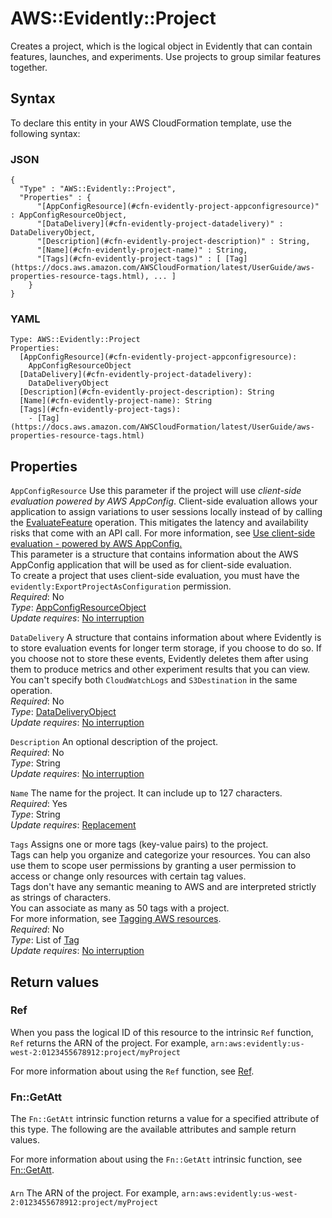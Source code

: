 # AWS::Evidently::Project<a name="aws-resource-evidently-project"></a>

Creates a project, which is the logical object in Evidently that can contain features, launches, and experiments\. Use projects to group similar features together\.

## Syntax<a name="aws-resource-evidently-project-syntax"></a>

To declare this entity in your AWS CloudFormation template, use the following syntax:

### JSON<a name="aws-resource-evidently-project-syntax.json"></a>

```
{
  "Type" : "AWS::Evidently::Project",
  "Properties" : {
      "[AppConfigResource](#cfn-evidently-project-appconfigresource)" : AppConfigResourceObject,
      "[DataDelivery](#cfn-evidently-project-datadelivery)" : DataDeliveryObject,
      "[Description](#cfn-evidently-project-description)" : String,
      "[Name](#cfn-evidently-project-name)" : String,
      "[Tags](#cfn-evidently-project-tags)" : [ [Tag](https://docs.aws.amazon.com/AWSCloudFormation/latest/UserGuide/aws-properties-resource-tags.html), ... ]
    }
}
```

### YAML<a name="aws-resource-evidently-project-syntax.yaml"></a>

```
Type: AWS::Evidently::Project
Properties:
  [AppConfigResource](#cfn-evidently-project-appconfigresource):
    AppConfigResourceObject
  [DataDelivery](#cfn-evidently-project-datadelivery):
    DataDeliveryObject
  [Description](#cfn-evidently-project-description): String
  [Name](#cfn-evidently-project-name): String
  [Tags](#cfn-evidently-project-tags):
    - [Tag](https://docs.aws.amazon.com/AWSCloudFormation/latest/UserGuide/aws-properties-resource-tags.html)
```

## Properties<a name="aws-resource-evidently-project-properties"></a>

`AppConfigResource` <a name="cfn-evidently-project-appconfigresource"></a>
Use this parameter if the project will use _client\-side evaluation powered by AWS AppConfig_\. Client\-side evaluation allows your application to assign variations to user sessions locally instead of by calling the [EvaluateFeature](https://docs.aws.amazon.com/cloudwatchevidently/latest/APIReference/API_EvaluateFeature.html) operation\. This mitigates the latency and availability risks that come with an API call\. For more information, see [ Use client\-side evaluation \- powered by AWS AppConfig\.](https://docs.aws.amazon.com/AmazonCloudWatch/latest/monitoring/CloudWatch-Evidently-client-side-evaluation.html)  
This parameter is a structure that contains information about the AWS AppConfig application that will be used as for client\-side evaluation\.  
To create a project that uses client\-side evaluation, you must have the `evidently:ExportProjectAsConfiguration` permission\.  
_Required_: No  
_Type_: [AppConfigResourceObject](aws-properties-evidently-project-appconfigresourceobject.md)  
_Update requires_: [No interruption](https://docs.aws.amazon.com/AWSCloudFormation/latest/UserGuide/using-cfn-updating-stacks-update-behaviors.html#update-no-interrupt)

`DataDelivery` <a name="cfn-evidently-project-datadelivery"></a>
A structure that contains information about where Evidently is to store evaluation events for longer term storage, if you choose to do so\. If you choose not to store these events, Evidently deletes them after using them to produce metrics and other experiment results that you can view\.  
You can't specify both `CloudWatchLogs` and `S3Destination` in the same operation\.  
_Required_: No  
_Type_: [DataDeliveryObject](aws-properties-evidently-project-datadeliveryobject.md)  
_Update requires_: [No interruption](https://docs.aws.amazon.com/AWSCloudFormation/latest/UserGuide/using-cfn-updating-stacks-update-behaviors.html#update-no-interrupt)

`Description` <a name="cfn-evidently-project-description"></a>
An optional description of the project\.  
_Required_: No  
_Type_: String  
_Update requires_: [No interruption](https://docs.aws.amazon.com/AWSCloudFormation/latest/UserGuide/using-cfn-updating-stacks-update-behaviors.html#update-no-interrupt)

`Name` <a name="cfn-evidently-project-name"></a>
The name for the project\. It can include up to 127 characters\.  
_Required_: Yes  
_Type_: String  
_Update requires_: [Replacement](https://docs.aws.amazon.com/AWSCloudFormation/latest/UserGuide/using-cfn-updating-stacks-update-behaviors.html#update-replacement)

`Tags` <a name="cfn-evidently-project-tags"></a>
Assigns one or more tags \(key\-value pairs\) to the project\.  
Tags can help you organize and categorize your resources\. You can also use them to scope user permissions by granting a user permission to access or change only resources with certain tag values\.  
Tags don't have any semantic meaning to AWS and are interpreted strictly as strings of characters\.  
You can associate as many as 50 tags with a project\.  
For more information, see [Tagging AWS resources](https://docs.aws.amazon.com/general/latest/gr/aws_tagging.html)\.  
_Required_: No  
_Type_: List of [Tag](https://docs.aws.amazon.com/AWSCloudFormation/latest/UserGuide/aws-properties-resource-tags.html)  
_Update requires_: [No interruption](https://docs.aws.amazon.com/AWSCloudFormation/latest/UserGuide/using-cfn-updating-stacks-update-behaviors.html#update-no-interrupt)

## Return values<a name="aws-resource-evidently-project-return-values"></a>

### Ref<a name="aws-resource-evidently-project-return-values-ref"></a>

When you pass the logical ID of this resource to the intrinsic `Ref` function, `Ref` returns the ARN of the project\. For example, `arn:aws:evidently:us-west-2:0123455678912:project/myProject`

For more information about using the `Ref` function, see [Ref](https://docs.aws.amazon.com/AWSCloudFormation/latest/UserGuide/intrinsic-function-reference-ref.html)\.

### Fn::GetAtt<a name="aws-resource-evidently-project-return-values-fn--getatt"></a>

The `Fn::GetAtt` intrinsic function returns a value for a specified attribute of this type\. The following are the available attributes and sample return values\.

For more information about using the `Fn::GetAtt` intrinsic function, see [Fn::GetAtt](https://docs.aws.amazon.com/AWSCloudFormation/latest/UserGuide/intrinsic-function-reference-getatt.html)\.

#### <a name="aws-resource-evidently-project-return-values-fn--getatt-fn--getatt"></a>

`Arn` <a name="Arn-fn::getatt"></a>
The ARN of the project\. For example, `arn:aws:evidently:us-west-2:0123455678912:project/myProject`
